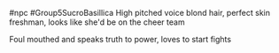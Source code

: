 #npc #Group5SucroBasillica 
High pitched voice blond hair, perfect skin freshman, looks like she'd be on the cheer team

Foul mouthed and  speaks truth to power, loves to start fights